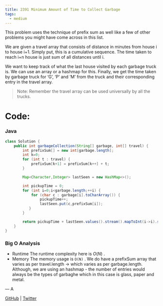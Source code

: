 ```yaml
---
title: 2391 Minimum Amount of Time to Collect Garbage
tags:
  - medium
---
```


This problem uses the technique of prefix sum as well like a few of other problems you might have come across in this list.

We are given a travel array that consists of distance in minutes from house i to house i+1. Simply put, this is a cumulative sequence. The time taken to reach i+n house is just sum of all distances until i.

We want to keep track of what the last house visited by each garbage truck is. We can use an array or a hashmap for this. Finally, we get the time taken by garbage truck for ‘G’, ‘P’ and ‘M’ from the truck and their corresponding entry in the travel array.

> Note: Remember the travel array can be used universally by all the trucks.

# Code:

### Java

```java
class Solution {
    public int garbageCollection(String[] garbage, int[] travel) {
        int prefixSum[] = new int[garbage.length];
        int k=0;
        for (int t : travel) {
            prefixSum[k+1] = prefixSum[k++] + t;
        }

        Map<Character,Integer> lastSeen = new HashMap<>();

        int pickupTime = 0;
        for (int i=0;i<garbage.length;++i) {
            for (char c : garbage[i].toCharArray()) {
                pickupTime++;
                lastSeen.put(c,prefixSum[i]);
           }
        }

        return pickupTime + lastSeen.values().stream().mapToInt(i->i).sum();
    }
}
```

### Big O Analysis

- Runtime
  The runtime complexity here is $O(N)$ .
- Memory
  The memory usage is `O(N)` . We do have a prefixSum array that varies as per travel.length → which varies as per garbage.length. Although, we are using an hashmap - the number of entries would always be the types of garbaghe which in this case is glass, paper and metal.

— A

[GitHub](https://github.com/athkdev) | [Twitter](https://twitter.com/athkdev)

